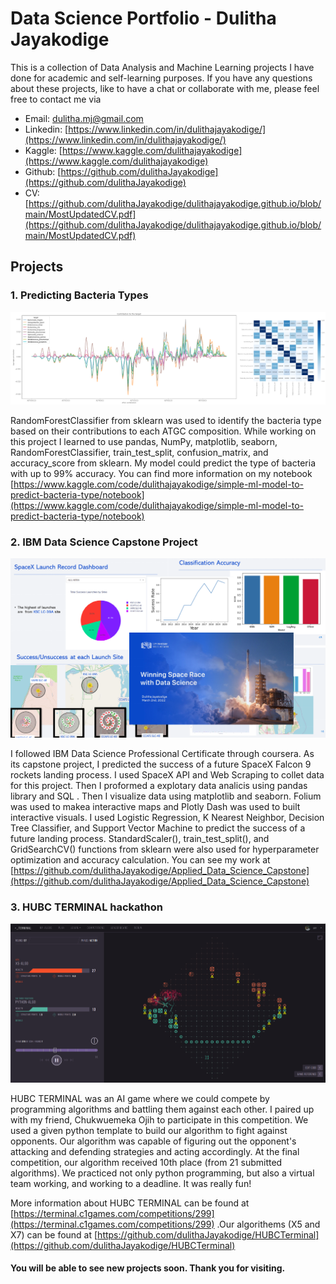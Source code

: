 # Data Science Portfolio - Dulitha Jayakodige

This is a collection of Data Analysis and Machine Learning projects I have done for academic and self-learning purposes. If you have any questions about these projects, like to have a chat or collaborate with me, please feel free to contact me via
* Email: dulitha.mj@gmail.com
* Linkedin: [https://www.linkedin.com/in/dulithajayakodige/](https://www.linkedin.com/in/dulithajayakodige/)
* Kaggle: [https://www.kaggle.com/dulithajayakodige](https://www.kaggle.com/dulithajayakodige)
* Github: [https://github.com/dulithaJayakodige](https://github.com/dulithaJayakodige)
* CV: [https://github.com/dulithaJayakodige/dulithajayakodige.github.io/blob/main/MostUpdatedCV.pdf](https://github.com/dulithaJayakodige/dulithajayakodige.github.io/blob/main/MostUpdatedCV.pdf)

## Projects
### 1. Predicting Bacteria Types 

![alt text](bacteriatypeprediction2.png)

RandomForestClassifier from sklearn was used to identify the bacteria type based on their contributions to each ATGC composition. While working on this project I learned to use pandas, NumPy, matplotlib, seaborn, RandomForestClassifier, train_test_split, confusion_matrix, and accuracy_score from sklearn. My model could predict the type of bacteria with up to 99% accuracy. You can find more information on my notebook [https://www.kaggle.com/code/dulithajayakodige/simple-ml-model-to-predict-bacteria-type/notebook](https://www.kaggle.com/code/dulithajayakodige/simple-ml-model-to-predict-bacteria-type/notebook)

### 2. IBM Data Science Capstone Project
![alt text](IBMDataScience2.png)

I followed IBM Data Science Professional Certificate through coursera. As its capstone project, I predicted the success of a future SpaceX Falcon 9 rockets landing process. I used SpaceX API and Web Scraping to collet data for this project. Then I   proformed a explotary data analicis using pandas library and SQL . Then I visualize data using matplotlib and seaborn. Folium was used to makea  interactive  maps and Plotly Dash was used to built interactive visuals. I used Logistic Regression, K Nearest Neighbor, Decision Tree Classifier, and Support Vector Machine to predict the success of a future landing process. StandardScaler(), train_test_split(), and  GridSearchCV() functions from sklearn were also used for hyperparameter optimization and accuracy calculation. You can see my work at [https://github.com/dulithaJayakodige/Applied_Data_Science_Capstone](https://github.com/dulithaJayakodige/Applied_Data_Science_Capstone)



### 3. HUBC TERMINAL hackathon
![alt text](HUBCTerminal.png)

HUBC TERMINAL was an AI game where we could compete by programming algorithms and battling them against each other. I paired up with my friend, Chukwuemeka Ojih to participate in this competition. We used a given python template to build our algorithm to fight against opponents. Our algorithm was capable of figuring out the opponent's attacking and defending strategies and acting accordingly. At the final competition, our algorithm received 10th place (from 21 submitted algorithms). We practiced not only python programming, but also a virtual team working, and working to a deadline. It was really fun!

More information about HUBC TERMINAL can be found at [https://terminal.c1games.com/competitions/299](https://terminal.c1games.com/competitions/299) .Our algorithems (X5 and X7) can be found at [https://github.com/dulithaJayakodige/HUBCTerminal](https://github.com/dulithaJayakodige/HUBCTerminal)


#### You will be able to see new projects soon. Thank you for visiting.
